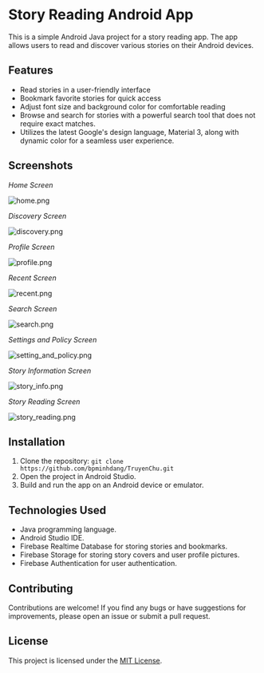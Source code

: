 # Story Reading Android App

This is a simple Android Java project for a story reading app. The app allows users to read and discover various stories on their Android devices.

## Features

- Read stories in a user-friendly interface
- Bookmark favorite stories for quick access
- Adjust font size and background color for comfortable reading
- Browse and search for stories with a powerful search tool that does not require exact matches.
- Utilizes the latest Google's design language, Material 3, along with dynamic color for a seamless user experience.

## Screenshots
*Home Screen*

![home.png](screenshots/home.png)

*Discovery Screen*

![discovery.png](screenshots/discovery.png)

*Profile Screen*

![profile.png](screenshots/profile.png)

*Recent Screen*

![recent.png](screenshots/recent.png)

*Search Screen*

![search.png](screenshots/search.png)

*Settings and Policy Screen*

![setting_and_policy.png](screenshots/setting_and_policy.png)

*Story Information Screen*

![story_info.png](screenshots/story_info.png)

*Story Reading Screen*

![story_reading.png](screenshots/story_reading.png)

## Installation

1. Clone the repository: `git clone https://github.com/bpminhdang/TruyenChu.git`
2. Open the project in Android Studio.
3. Build and run the app on an Android device or emulator.

## Technologies Used

- Java programming language.
- Android Studio IDE.
- Firebase Realtime Database for storing stories and bookmarks.
- Firebase Storage for storing story covers and user profile pictures.
- Firebase Authentication for user authentication.

## Contributing

Contributions are welcome! If you find any bugs or have suggestions for improvements, please open an issue or submit a pull request.

## License

This project is licensed under the [MIT License](LICENSE).
